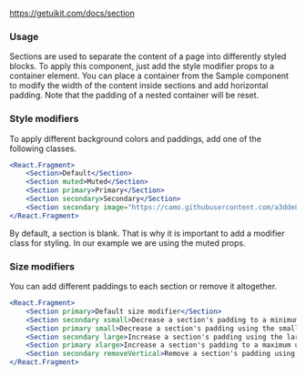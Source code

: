 https://getuikit.com/docs/section

### Usage
Sections are used to separate the content of a page into differently styled blocks. To apply this component, just add the style modifier props to a container element. You can place a container from the Sample component to modify the width of the content inside sections and add horizontal padding. Note that the padding of a nested container will be reset.

### Style modifiers
To apply different background colors and paddings, add one of the following classes.

```jsx
<React.Fragment>
    <Section>Default</Section>
    <Section muted>Muted</Section>
    <Section primary>Primary</Section>
    <Section secondary>Secondary</Section>
    <Section secondary image="https://camo.githubusercontent.com/a3dde86ab1e0f8ea7a7222188481b136520f3226/68747470733a2f2f6c68352e676f6f676c6575736572636f6e74656e742e636f6d2f2d494b336f6a4e4c416641492f5552524f717063752d53492f41414141414141414c44382f42476478644339753270492f73323536302f50657363616465726f42656e63682e6a7067">Secondary with image background</Section>
</React.Fragment>
```
By default, a section is blank. That is why it is important to add a modifier class for styling. In our example we are using the muted props.

### Size modifiers
You can add different paddings to each section or remove it altogether.

```jsx
<React.Fragment>
    <Section primary>Default size modifier</Section>
    <Section secondary xsmall>Decrease a section's padding to a minimum using the xsmall size modifier</Section>
    <Section primary small>Decrease a section's padding using the small size modifier</Section>
    <Section secondary large>Increase a section's padding using the large size modifier</Section>
    <Section primary xlarge>Increase a section's padding to a maximum using the xlarge size modifier</Section>
    <Section secondary removeVertical>Remove a section's padding using the removeVertical size modifier</Section>
</React.Fragment>
```
